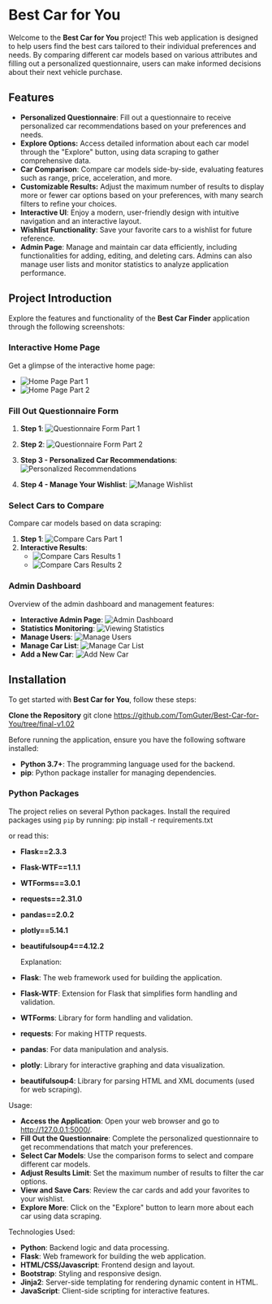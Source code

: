 # Best Car for You

Welcome to the **Best Car for You** project! This web application is designed to help users find the best cars tailored to their individual preferences and needs. By comparing different car models based on various attributes and filling out a personalized questionnaire, users can make informed decisions about their next vehicle purchase.

## Features
- **Personalized Questionnaire**: Fill out a questionnaire to receive personalized car recommendations based on your preferences and needs.
- **Explore Options:** Access detailed information about each car model through the "Explore" button, using data scraping to gather comprehensive data.
- **Car Comparison**: Compare car models side-by-side, evaluating features such as range, price, acceleration, and more.
- **Customizable Results:** Adjust the maximum number of results to display more or fewer car options based on your preferences, with many search filters to refine your choices.
- **Interactive UI**: Enjoy a modern, user-friendly design with intuitive navigation and an interactive layout.
- **Wishlist Functionality**: Save your favorite cars to a wishlist for future reference.
- **Admin Page**: Manage and maintain car data efficiently, including functionalities for adding, editing, and deleting cars. Admins can also manage user lists and monitor statistics to analyze application  performance.

## Project Introduction

Explore the features and functionality of the **Best Car Finder** application through the following screenshots:

### Interactive Home Page
Get a glimpse of the interactive home page:
- ![Home Page Part 1](https://github.com/TomGuter/Best-Car-Finder/blob/final-v1.02/screenshots%20for%20the%20project/Home%20Pgage%20part1.jpg?raw=true)
- ![Home Page Part 2](https://github.com/TomGuter/Best-Car-Finder/blob/final-v1.02/screenshots%20for%20the%20project/Home%20Pgage%20part2.jpg?raw=true)

### Fill Out Questionnaire Form
1. **Step 1**: ![Questionnaire Form Part 1](https://github.com/TomGuter/Best-Car-Finder/blob/final-v1.02/screenshots%20for%20the%20project/Fill%20out%20the%20questionnaire%20part1.jpg?raw=true)

   <!-- Blank line added here -->

2. **Step 2**: ![Questionnaire Form Part 2](https://github.com/TomGuter/Best-Car-Finder/blob/final-v1.02/screenshots%20for%20the%20project/Fill%20out%20the%20questionnaire%20part2.jpg?raw=true)

   <!-- Blank line added here -->

3. **Step 3 - Personalized Car Recommendations**: ![Personalized Recommendations](https://github.com/TomGuter/Best-Car-Finder/blob/final-v1.02/screenshots%20for%20the%20project/Fill%20out%20the%20questionnaire%20part3%20results.jpg?raw=true)

   <!-- Blank line added here -->

4. **Step 4 - Manage Your Wishlist**: ![Manage Wishlist](https://github.com/TomGuter/Best-Car-Finder/blob/final-v1.02/screenshots%20for%20the%20project/Manage%20your%20wish%20list.jpg?raw=true)



### Select Cars to Compare
Compare car models based on data scraping:
1. **Step 1**: ![Compare Cars Part 1](https://github.com/TomGuter/Best-Car-Finder/blob/final-v1.02/screenshots%20for%20the%20project/Compare%20cars%20part%201%20using%20data%20scraping.jpg?raw=true)
2. **Interactive Results**:
   - ![Compare Cars Results 1](https://github.com/TomGuter/Best-Car-Finder/blob/final-v1.02/screenshots%20for%20the%20project/Compare%20cars%20part2%20using%20data%20scraping-results1.jpg?raw=true)
   - ![Compare Cars Results 2](https://github.com/TomGuter/Best-Car-Finder/blob/final-v1.02/screenshots%20for%20the%20project/Compare%20cars%20part%202%20using%20data%20scraping-results2.jpg?raw=true)

### Admin Dashboard
Overview of the admin dashboard and management features:
- **Interactive Admin Page**: ![Admin Dashboard](https://github.com/TomGuter/Best-Car-Finder/blob/final-v1.02/screenshots%20for%20the%20project/Admin%20page%20Dashboard.jpg?raw=true)
- **Statistics Monitoring**: ![Viewing Statistics](https://github.com/TomGuter/Best-Car-Finder/blob/final-v1.02/screenshots%20for%20the%20project/Viewing%20statistics.jpg?raw=true)
- **Manage Users**: ![Manage Users](https://github.com/TomGuter/Best-Car-Finder/blob/final-v1.02/screenshots%20for%20the%20project/Manage%20users.jpg?raw=true)
- **Manage Car List**: ![Manage Car List](https://github.com/TomGuter/Best-Car-Finder/blob/final-v1.02/screenshots%20for%20the%20project/Manage%20car%20list.jpg?raw=true)
- **Add a New Car**: ![Add New Car](https://github.com/TomGuter/Best-Car-Finder/blob/final-v1.02/screenshots%20for%20the%20project/Add%20a%20new%20car.jpg?raw=true)



## Installation

To get started with **Best Car for You**, follow these steps:

**Clone the Repository**
git clone https://github.com/TomGuter/Best-Car-for-You/tree/final-v1.02

   
Before running the application, ensure you have the following software installed:

- **Python 3.7+**: The programming language used for the backend.
- **pip**: Python package installer for managing dependencies.

### Python Packages

The project relies on several Python packages. Install the required packages using `pip` by running:
pip install -r requirements.txt

or read this: 
- **Flask==2.3.3**
- **Flask-WTF==1.1.1**
- **WTForms==3.0.1**
- **requests==2.31.0**
- **pandas==2.0.2**
- **plotly==5.14.1**
- **beautifulsoup4==4.12.2**
  
  Explanation:
- **Flask**: The web framework used for building the application.
- **Flask-WTF**: Extension for Flask that simplifies form handling and validation.
- **WTForms**: Library for form handling and validation.
- **requests**: For making HTTP requests.
- **pandas**: For data manipulation and analysis.
- **plotly**: Library for interactive graphing and data visualization.
- **beautifulsoup4**: Library for parsing HTML and XML documents (used for web scraping).


Usage:
- **Access the Application**: Open your web browser and go to http://127.0.0.1:5000/.
- **Fill Out the Questionnaire**: Complete the personalized questionnaire to get recommendations that match your preferences.
- **Select Car Models**: Use the comparison forms to select and compare different car models.
- **Adjust Results Limit**: Set the maximum number of results to filter the car options.
- **View and Save Cars**: Review the car cards and add your favorites to your wishlist.
- **Explore More**: Click on the "Explore" button to learn more about each car using data scraping.


Technologies Used:
- **Python**: Backend logic and data processing.
- **Flask**: Web framework for building the web application.
- **HTML/CSS/Javascript**: Frontend design and layout.
- **Bootstrap**: Styling and responsive design.
- **Jinja2**: Server-side templating for rendering dynamic content in HTML.
- **JavaScript**: Client-side scripting for interactive features.






